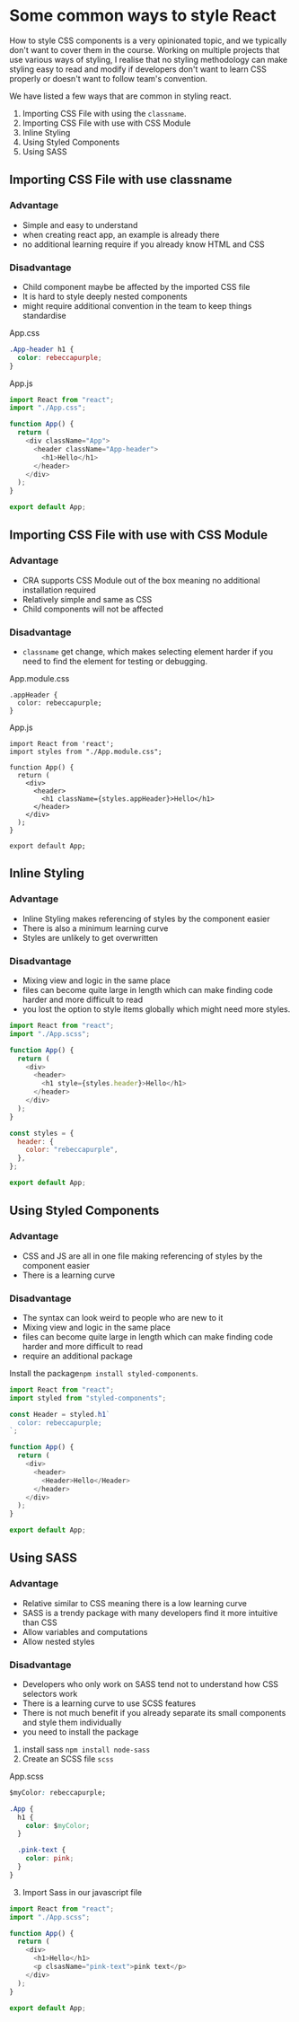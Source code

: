 # Some common ways to style React

How to style CSS components is a very opinionated topic, and we typically don't want to cover them in the course. Working on multiple projects that use various ways of styling, I realise that no styling methodology can make styling easy to read and modify if developers don't want to learn CSS properly or doesn't want to follow team's convention.

We have listed a few ways that are common in styling react.

1. Importing CSS File with using the `classname`.
2. Importing CSS File with use with CSS Module
3. Inline Styling
4. Using Styled Components
5. Using SASS

## Importing CSS File with use classname

### Advantage

- Simple and easy to understand
- when creating react app, an example is already there
- no additional learning require if you already know HTML and CSS

### Disadvantage

- Child component maybe be affected by the imported CSS file
- It is hard to style deeply nested components
- might require additional convention in the team to keep things standardise

App.css

```css
.App-header h1 {
  color: rebeccapurple;
}
```

App.js

```js
import React from "react";
import "./App.css";

function App() {
  return (
    <div className="App">
      <header className="App-header">
        <h1>Hello</h1>
      </header>
    </div>
  );
}

export default App;
```

## Importing CSS File with use with CSS Module

### Advantage

- CRA supports CSS Module out of the box meaning no additional installation required
- Relatively simple and same as CSS
- Child components will not be affected

### Disadvantage

- `classname` get change, which makes selecting element harder if you need to find the element for testing or debugging.

App.module.css

```
.appHeader {
  color: rebeccapurple;
}
```

App.js

```
import React from 'react';
import styles from "./App.module.css";

function App() {
  return (
    <div>
      <header>
        <h1 className={styles.appHeader}>Hello</h1>
      </header>
    </div>
  );
}

export default App;
```

## Inline Styling

### Advantage

- Inline Styling makes referencing of styles by the component easier
- There is also a minimum learning curve
- Styles are unlikely to get overwritten

### Disadvantage

- Mixing view and logic in the same place
- files can become quite large in length which can make finding code harder and more difficult to read
- you lost the option to style items globally which might need more styles.

```javascript
import React from "react";
import "./App.scss";

function App() {
  return (
    <div>
      <header>
        <h1 style={styles.header}>Hello</h1>
      </header>
    </div>
  );
}

const styles = {
  header: {
    color: "rebeccapurple",
  },
};

export default App;
```

## Using Styled Components

### Advantage

- CSS and JS are all in one file making referencing of styles by the component easier
- There is a learning curve

### Disadvantage

- The syntax can look weird to people who are new to it
- Mixing view and logic in the same place
- files can become quite large in length which can make finding code harder and more difficult to read
- require an additional package

Install the package`npm install styled-components`.

```javascript
import React from "react";
import styled from "styled-components";

const Header = styled.h1`
  color: rebeccapurple;
`;

function App() {
  return (
    <div>
      <header>
        <Header>Hello</Header>
      </header>
    </div>
  );
}

export default App;
```

## Using SASS

### Advantage

- Relative similar to CSS meaning there is a low learning curve
- SASS is a trendy package with many developers find it more intuitive than CSS
- Allow variables and computations
- Allow nested styles

### Disadvantage

- Developers who only work on SASS tend not to understand how CSS selectors work
- There is a learning curve to use SCSS features
- There is not much benefit if you already separate its small components and style them individually
- you need to install the package

1. install sass `npm install node-sass`
2. Create an SCSS file `scss`

App.scss

```css
$myColor: rebeccapurple;

.App {
  h1 {
    color: $myColor;
  }

  .pink-text {
    color: pink;
  }
}
```

3. Import Sass in our javascript file

```javascript
import React from "react";
import "./App.scss";

function App() {
  return (
    <div>
      <h1>Hello</h1>
      <p clsasName="pink-text">pink text</p>
    </div>
  );
}

export default App;
```
